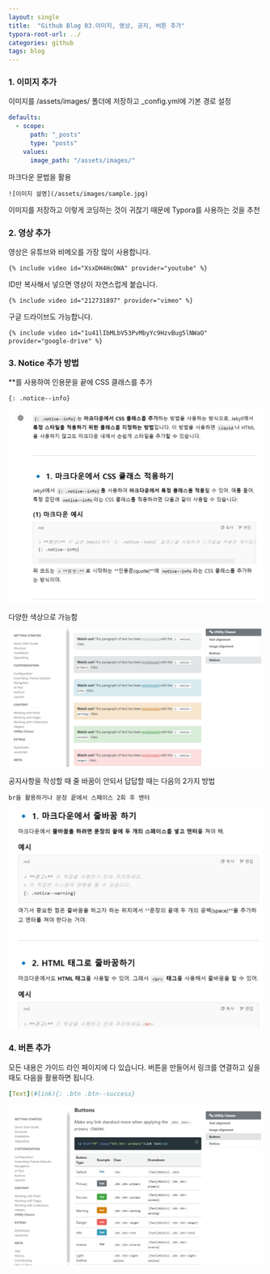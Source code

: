 ```yaml
---
layout: single
title:  "Github Blog 03.이미지, 영상, 공지, 버튼 추가"
typora-root-url: ../
categories: github
tags: blog
---
```




### 1. 이미지 추가

이미지를 /assets/images/ 폴더에 저장하고 _config.yml에 기본 경로 설정

```yaml
defaults:
  - scope:
      path: "_posts"
      type: "posts"
    values:
      image_path: "/assets/images/"
```

마크다운 문법을 활용

```
![이미지 설명](/assets/images/sample.jpg)
```



이미지를 저장하고 이렇게 코딩하는 것이 귀찮기 때문에 Typora를 사용하는 것을 추천

### 2. 영상 추가

영상은 유튜브와 비메오를 가장 많이 사용합니다. 

```
{% include video id="XsxDH4HcOWA" provider="youtube" %}
```

ID만 복사해서 넣으면 영상이 자연스럽게 붙습니다. 

```
{% include video id="212731897" provider="vimeo" %}
```

구글 드라이브도 가능합니다. 

```
{% include video id="1u41lIbMLbV53PvMbyYc9HzvBug5lNWaO" provider="google-drive" %}
```



### 3. Notice 추가 방법

**를 사용하여 인용문을 끝에 CSS 클래스를 추가

```
{: .notice--info}
```

![image-20250129153654126](/images/2025-01-25-03/image-20250129153654126.png)



다양한 색상으로 가능함



![image-20250129153802946](/images/2025-01-25-03/image-20250129153802946.png)



공지사항을 작성할 때 줄 바꿈이 안되서 답답할 때는 다음의 2가지 방법

`br을 활용하거나 문장 끝에서 스페이스 2회 후 엔터`



![image-20250129153932403](/images/2025-01-25-03/image-20250129153932403.png)



### 4. 버튼 추가

모든 내용은 가이드 라인 페이지에 다 있습니다. 버튼을 만들어서 링크를 연결하고 싶을 때도 다음을 활용하면 됩니다. 

```yaml
[Text](#link){: .btn .btn--success}
```

![image-20250129154310421](/images/2025-01-25-03/image-20250129154310421.png)
